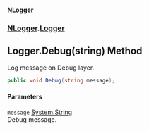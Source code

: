 #### [NLogger](./index.md 'index')
### [NLogger](./NLogger.md 'NLogger').[Logger](./NLogger-Logger.md 'NLogger.Logger')
## Logger.Debug(string) Method
Log message on Debug layer.  
```csharp
public void Debug(string message);
```
#### Parameters
<a name='NLogger-Logger-Debug(string)-message'></a>
`message` [System.String](https://docs.microsoft.com/en-us/dotnet/api/System.String 'System.String')  
Debug message.  
  
